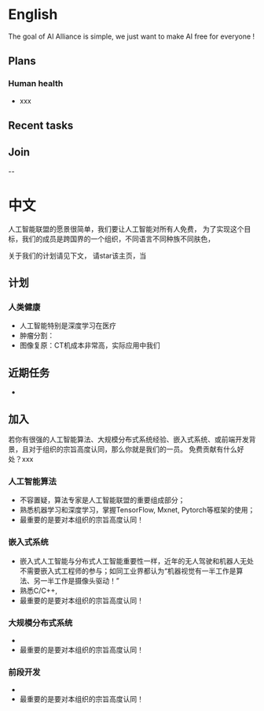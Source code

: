 # English 

The goal of AI Alliance is simple, we just want to make AI free for everyone !

## Plans
### Human health
* xxx

## Recent tasks
 
## Join

--
# 中文 

人工智能联盟的愿景很简单，我们要让人工智能对所有人免费，
为了实现这个目标，我们的成员是跨国界的一个组织，不同语言不同种族不同肤色，

关于我们的计划请见下文，
请star该主页，当

## 计划
### 人类健康
* 人工智能特别是深度学习在医疗
 * 肿瘤分割：
 * 图像复原：CT机成本非常高，实际应用中我们

## 近期任务
* 

## 加入
若你有很强的人工智能算法、大规模分布式系统经验、嵌入式系统、或前端开发背景，且对于组织的宗旨高度认同，那么你就是我们的一员。
免费贡献有什么好处？xxx

### 人工智能算法
* 不容置疑，算法专家是人工智能联盟的重要组成部分；
* 熟悉机器学习和深度学习，掌握TensorFlow, Mxnet, Pytorch等框架的使用；
* 最重要的是要对本组织的宗旨高度认同！

### 嵌入式系统
* 嵌入式人工智能与分布式人工智能重要性一样，近年的无人驾驶和机器人无处不需要嵌入式工程师的参与；如同工业界都认为“机器视觉有一半工作是算法、另一半工作是摄像头驱动！”
* 熟悉C/C++, 
* 最重要的是要对本组织的宗旨高度认同！

### 大规模分布式系统
* 
* 最重要的是要对本组织的宗旨高度认同！

### 前段开发
*
* 最重要的是要对本组织的宗旨高度认同！



